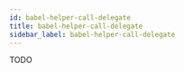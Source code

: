 ```yaml
---
id: babel-helper-call-delegate
title: babel-helper-call-delegate
sidebar_label: babel-helper-call-delegate
---
```


TODO

